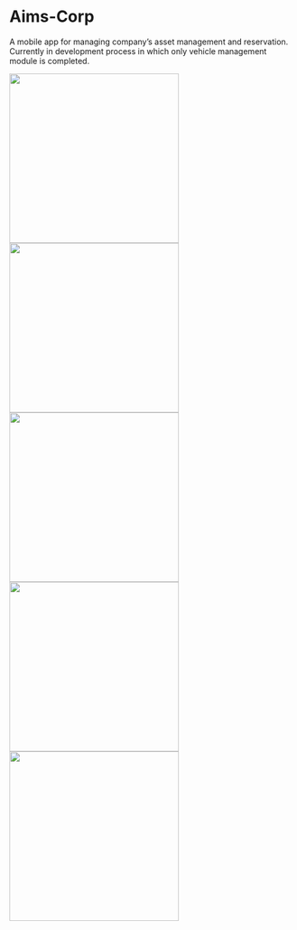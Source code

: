 # Aims-Corp
A mobile app for managing company’s asset management and reservation. Currently in development process in which only vehicle management module is completed.

<img src="https://github.com/adizgvt/Aims-Corp/assets/103481898/fbfa6958-c371-47c9-8dc2-2e58592d2477" width="300">
<img src="https://github.com/adizgvt/Aims-Corp/assets/103481898/74adb13e-1402-4b70-a64a-ea6c6976bd8c" width="300">
<img src="https://github.com/adizgvt/Aims-Corp/assets/103481898/c955b886-acea-4697-a907-0a6d3d470801" width="300">
<img src="https://github.com/adizgvt/Aims-Corp/assets/103481898/27c177a1-2da7-4ed8-8f62-80e5e7963e57" width="300">
<img src="https://github.com/adizgvt/Aims-Corp/assets/103481898/f1c83a47-b13e-489f-a674-4df7559ea38b" width="300">



